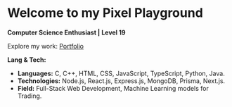 # Welcome to my Pixel Playground

**Computer Science Enthusiast | Level 19**

Explore my work: [Portfolio](https://basithahmed.vercel.app)

**Lang & Tech:**
* **Languages:** C, C++, HTML, CSS, JavaScript, TypeScript, Python, Java.
* **Technologies:** Node.js, React.js, Express.js, MongoDB, Prisma, Next.js.
* **Field:** Full-Stack Web Development, Machine Learning models for Trading.
